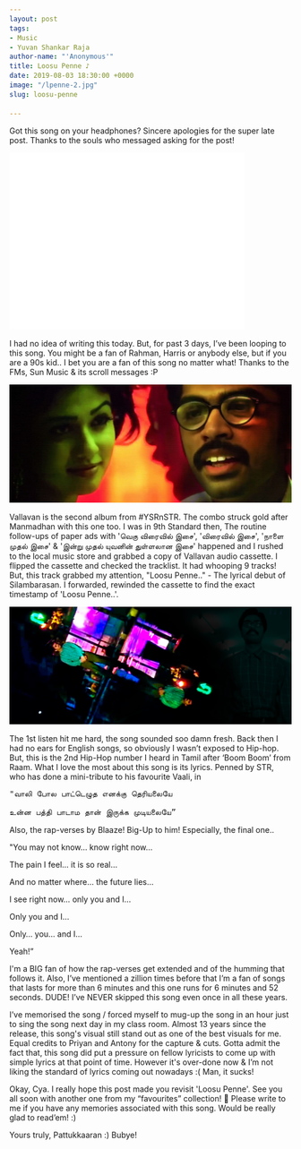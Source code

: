 ```yaml
---
layout: post
tags:
- Music
- Yuvan Shankar Raja
author-name: "'Anonymous'"
title: Loosu Penne ♪
date: 2019-08-03 18:30:00 +0000
image: "/lpenne-2.jpg"
slug: loosu-penne

---
```

Got this song on your headphones? Sincere apologies for the super late post. Thanks to the souls who messaged asking for the post!

<iframe width="420" height="315" src="[https://www.youtube.com/watch?v=nwzNBiMCtfU](https://www.youtube.com/watch?v=nwzNBiMCtfU "https://www.youtube.com/watch?v=nwzNBiMCtfU")" frameborder="0" allowfullscreen></iframe> <br>

I had no idea of writing this today. But, for past 3 days, I’ve been looping to this song. You might be a fan of Rahman, Harris or anybody else, but if you are a 90s kid.. I bet you are a fan of this song no matter what! Thanks to the FMs, Sun Music & its scroll messages :P

![](/img/lpenne-1.jpg)

Vallavan is the second album from #YSRnSTR. The combo struck gold after Manmadhan with this one too. I was in 9th Standard then, The routine follow-ups of paper ads with 'வெகு விரைவில் இசை', 'விரைவில் இசை', 'நாளை முதல் இசை' & 'இன்று முதல் யுவனின் துள்ளலான இசை' happened and I rushed to the local music store and grabbed a copy of Vallavan audio cassette. I flipped the cassette and checked the tracklist. It had whooping 9 tracks! But, this track grabbed my attention, "Loosu Penne.." - The lyrical debut of Silambarasan. I forwarded, rewinded the cassette to find the exact timestamp of 'Loosu Penne..'.

![](/img/ADSAD(1).jpg)

The 1st listen hit me hard, the song sounded soo damn fresh. Back then I had no ears for English songs, so obviously I wasn’t exposed to Hip-hop. But, this is the 2nd Hip-Hop number I heard in Tamil after ‘Boom Boom’ from Raam. What I love the most about this song is its lyrics. Penned by STR, who has done a mini-tribute to his favourite Vaali, in

<pre>"வாலி போல பாட்டெழுத எனக்கு தெரியலையே

உன்ன பத்தி பாடாம தான் இருக்க முடியலையே”</pre>

Also, the rap-verses by Blaaze! Big-Up to him! Especially, the final one..

"You may not know… know right now…

The pain I feel… it is so real…

And no matter where… the future lies…

I see right now… only you and I…

Only you and I…

Only… you… and I…

Yeah!”

I'm a BIG fan of how the rap-verses get extended and of the humming that follows it. Also, I’ve mentioned a zillion times before that I’m a fan of songs that lasts for more than 6 minutes and this one runs for 6 minutes and 52 seconds. DUDE! I’ve NEVER skipped this song even once in all these years.

I’ve memorised the song / forced myself to mug-up the song in an hour just to sing the song next day in my class room. Almost 13 years since the release, this song's visual still stand out as one of the best visuals for me. Equal credits to Priyan and Antony for the capture & cuts. Gotta admit the fact that, this song did put a pressure on fellow lyricists to come up with simple lyrics at that point of time. However it's over-done now & I’m not liking the standard of lyrics coming out nowadays :( Man, it sucks!

Okay, Cya. I really hope this post made you revisit 'Loosu Penne'. See you all soon with another one from my “favourites” collection! 🙂 Please write to me if you have any memories associated with this song. Would be really glad to read’em! :)

Yours truly, Pattukkaaran :) Bubye!